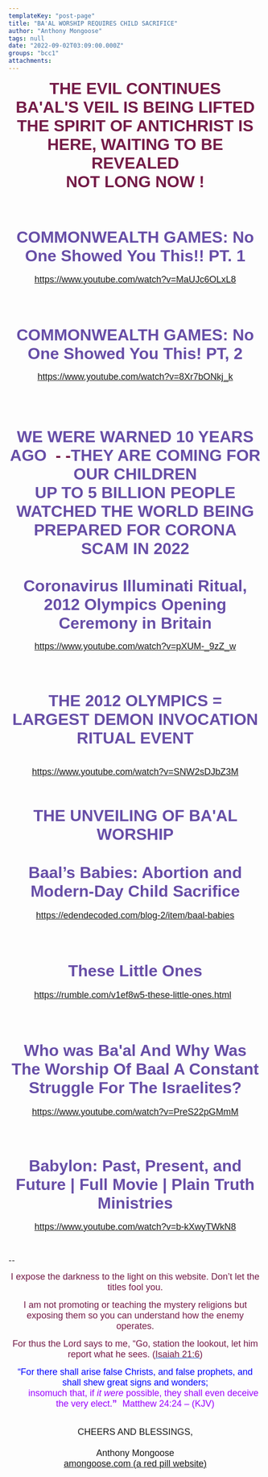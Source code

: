 ```yaml
---
templateKey: "post-page"
title: "BA'AL WORSHIP REQUIRES CHILD SACRIFICE"
author: "Anthony Mongoose"
tags: null
date: "2022-09-02T03:09:00.000Z"
groups: "bcc1"
attachments:
---
```


<html><head></head><body><div dir="ltr"><div class="gmail_default" style="font-family:tahoma,sans-serif;text-align:center"><span style="color:rgb(116,27,71)"><font size="4"><font size="6"><b>THE EVIL CONTINUES</b></font></font></span></div><div class="gmail_default" style="font-family:tahoma,sans-serif;text-align:center"><span style="color:rgb(116,27,71)"><font size="4"><font size="6"><b>BA'AL'S VEIL IS BEING LIFTED</b></font></font></span></div><div class="gmail_default" style="font-family:tahoma,sans-serif;text-align:center"><span style="color:rgb(116,27,71)"><font size="4"><font size="6"><b>THE SPIRIT OF ANTICHRIST IS HERE, WAITING TO BE REVEALED<br></b></font></font></span></div><div class="gmail_default" style="font-family:tahoma,sans-serif;text-align:center"><span style="color:rgb(116,27,71)"><font size="4"><font size="6"><b>NOT LONG NOW !<br></b></font></font></span></div><div class="gmail_default" style="font-family:tahoma,sans-serif;text-align:center"><font size="4"><span style="color:rgb(103,78,167)"><font size="6"><b><br></b></font></span></font></div><div class="gmail_default" style="font-family:tahoma,sans-serif;text-align:center"><font size="4"><span style="color:rgb(103,78,167)"><font size="6"><b>
</b></font></span></font><div class="gmail_default" style="font-family:tahoma,sans-serif;font-size:small;text-align:center">
<h1><font size="6"><span style="color:rgb(103,78,167)">COMMONWEALTH GAMES: No One Showed You This!! PT. 1</span></font></h1>

</div><div class="gmail_default" style="font-family:tahoma,sans-serif;text-align:center"><font size="4"><a href="https://www.youtube.com/watch?v=MaUJc6OLxL8" target="_blank">https://www.youtube.com/watch?v=MaUJc6OLxL8</a></font></div><div class="gmail_default" style="font-family:tahoma,sans-serif;font-size:small;text-align:center"><br></div><div class="gmail_default" style="font-family:tahoma,sans-serif;font-size:small;text-align:center"><br></div><div class="gmail_default" style="font-family:tahoma,sans-serif;font-size:small;text-align:center"><br></div><div class="gmail_default" style="font-family:tahoma,sans-serif;font-size:small;text-align:center">
<h1><span style="color:rgb(103,78,167)"><font size="6">COMMONWEALTH GAMES: No One Showed You This! PT, 2</font></span></h1>

</div><div class="gmail_default" style="font-family:tahoma,sans-serif;font-size:small;text-align:center">
<font size="4"><a href="https://www.youtube.com/watch?v=8Xr7bONkj_k" target="_blank">https://www.youtube.com/watch?v=8Xr7bONkj_k</a><br></font></div><div class="gmail_default" style="font-family:tahoma,sans-serif;font-size:small;text-align:center"><font size="4">

<br></font></div><div class="gmail_default" style="font-family:tahoma,sans-serif;font-size:small;text-align:center"><br></div><div class="gmail_default" style="font-family:tahoma,sans-serif;font-size:small;text-align:center"><br></div><div class="gmail_default" style="font-family:tahoma,sans-serif;font-size:small;text-align:center">

<div><font size="6"><b><span style="color:rgb(103,78,167)">WE WERE WARNED<span class="gmail_default" style="font-family:tahoma,sans-serif"> 10 YEARS AGO</span></span></b><span style="color:rgb(116,27,71)"><b><span class="gmail_default" style="font-family:tahoma,sans-serif">&nbsp; - -</span><span style="color:rgb(103,78,167)">THEY ARE COMING FOR OUR CHILDREN</span></b></span></font></div><div><span style="color:rgb(116,27,71)"><font size="6"><b><span style="color:rgb(103,78,167)"><span class="gmail_default" style="font-family:tahoma,sans-serif">UP TO 5 BILLION PEOPLE WATCHED THE WORLD BEING PREPARED FOR CORONA SCAM</span>&nbsp;<span class="gmail_default" style="font-family:tahoma,sans-serif">IN 2022</span></span><br></b></font></span></div><div><div class="gmail_default" style="font-family:tahoma,sans-serif;text-align:center"><h1><span style="color:rgb(103,78,167)"><font size="6">Coronavirus Illuminati Ritual, 2012 Olympics Opening Ceremony in Britain</font></span></h1>
</div><div class="gmail_default" style="font-family:tahoma,sans-serif;text-align:center"><span style="color:rgb(0,0,0)"><font size="4"><a href="https://www.youtube.com/watch?v=pXUM-_9zZ_w" target="_blank">https://www.youtube.com/watch?v=pXUM-_9zZ_w</a><br></font></span></div><div class="gmail_default" style="font-family:tahoma,sans-serif;text-align:center"><span style="color:rgb(0,0,0)"><font size="4"><br></font></span></div><div class="gmail_default" style="font-family:tahoma,sans-serif;text-align:center"><span style="color:rgb(0,0,0)"><font size="4"><br></font></span></div><div class="gmail_default" style="font-family:tahoma,sans-serif;text-align:center"><span style="color:rgb(0,0,0)"><font size="4">
</font></span><div class="gmail_default" style="font-family:tahoma,sans-serif;text-align:center">
<div class="gmail_default" style="font-family:tahoma,sans-serif;text-align:center"><h1><span style="color:rgb(103,78,167)"><font size="6">THE 2012 OLYMPICS = LARGEST DEMON INVOCATION RITUAL EVENT</font></span></h1>

</div><div class="gmail_default" style="font-family:tahoma,sans-serif;text-align:center"><font size="4"><span style="color:rgb(0,0,0)"><br></span></font></div><div class="gmail_default" style="font-family:tahoma,sans-serif;text-align:center"><font size="4"><span style="color:rgb(0,0,0)"><a href="https://www.youtube.com/watch?v=SNW2sDJbZ3M" target="_blank">https://www.youtube.com/watch?v=SNW2sDJbZ3M</a><br></span></font></div><div class="gmail_default" style="font-family:tahoma,sans-serif;text-align:center"><font size="4"><span style="color:rgb(0,0,0)"><br></span></font></div></div></div></div></div>

</div><div class="gmail_default" style="font-family:tahoma,sans-serif;text-align:center"><font size="4"><span style="color:rgb(103,78,167)"><font size="6"><b><br></b></font></span></font></div><div class="gmail_default" style="font-family:tahoma,sans-serif;text-align:center"><font size="4"><span style="color:rgb(103,78,167)"><font size="6"><b>THE UNVEILING OF BA'AL</b></font><b><font size="6"> WORSHIP</font></b></span><br></font></div><div class="gmail_default" style="font-family:tahoma,sans-serif;text-align:center"><font size="4">
</font><h1><span style="color:rgb(103,78,167)"><font size="6">Baal’s Babies: Abortion and Modern-Day Child Sacrifice</font></span></h1><div><font size="4"><a href="https://edendecoded.com/blog-2/item/baal-babies" target="_blank">https://edendecoded.com/blog-2/item/baal-babies</a><br></font></div><div><font size="4"><br></font></div><div><font size="4"><br></font></div><div><font size="4">
</font><div>
<h1><font size="6"><span style="color:rgb(103,78,167)">These Little Ones</span></font></h1>

</div><div><font size="4"><a href="https://rumble.com/v1ef8w5-these-little-ones.html" target="_blank">https://rumble.com/v1ef8w5-these-little-ones.html</a>&nbsp;&nbsp; <br></font></div><div><font size="4"><br></font></div><div><font size="4"><br></font></div>

</div>

</div><div class="gmail_default" style="font-family:tahoma,sans-serif;text-align:center"><font size="4">
</font><h1><span style="color:rgb(103,78,167)"><font size="6">Who was Ba'al And Why Was The Worship Of Baal A Constant Struggle For The Israelites?</font></span></h1>

</div><div class="gmail_default" style="font-family:tahoma,sans-serif;text-align:center"><font size="4"><a href="https://www.youtube.com/watch?v=PreS22pGMmM" target="_blank">https://www.youtube.com/watch?v=PreS22pGMmM</a></font></div><div class="gmail_default" style="font-family:tahoma,sans-serif;text-align:center"><font size="4"><br></font></div><div class="gmail_default" style="font-family:tahoma,sans-serif;text-align:center"><font size="4"><br></font></div>

<div class="gmail_default" style="font-family:tahoma,sans-serif;font-size:small;text-align:center">
<h1><span style="color:rgb(103,78,167)"><font size="6">Babylon: Past, Present, and Future | Full Movie | Plain Truth Ministries</font></span></h1>

</div><div class="gmail_default" style="font-family:tahoma,sans-serif;text-align:center"><font size="4"><a href="https://www.youtube.com/watch?v=b-kXwyTWkN8" target="_blank">https://www.youtube.com/watch?v=b-kXwyTWkN8</a></font></div><div class="gmail_default" style="font-family:tahoma,sans-serif;font-size:small;text-align:center"><br></div><div class="gmail_default" style="font-family:tahoma,sans-serif;font-size:small;text-align:center"><br></div><br>-- <br><div dir="ltr" data-smartmail="gmail_signature"><div dir="ltr"><div><p style="font-family:tahoma,sans-serif;text-align:center;color:rgb(136,136,136)"><span style="color:rgb(116,27,71)"><font size="4" face="tahoma, sans-serif">I expose the darkness to the light on this website. Don’t let the titles fool you.</font></span></p><p style="font-family:tahoma,sans-serif;text-align:center;color:rgb(136,136,136)"><span style="color:rgb(116,27,71)"><font size="4" face="tahoma, sans-serif">I am not promoting or teaching the mystery religions but exposing them so you can understand how the enemy operates.</font></span></p><p style="color:rgb(34,34,34);font-family:tahoma,sans-serif;text-align:center"><font size="4" face="tahoma, sans-serif"><font color="#741b47">For thus the Lord says to me, “Go, station the lookout, let him report what he sees. (</font><a href="https://www.kingjamesbibleonline.org/Isaiah-21-6/" style="color:rgb(17,85,204)" target="_blank"><font color="#741b47">Isaiah 21:6</font></a><font color="#741b47">)</font></font></p><p style="color:rgb(136,136,136)"><span style="font-family:tahoma,sans-serif;text-align:center"><span style="color:rgb(116,27,71)"></span></span></p><p style="color:rgb(34,34,34);font-family:tahoma,sans-serif;text-align:center"><font size="4" face="tahoma, sans-serif"><font color="#741b47"><font size="4" face="tahoma, sans-serif"><font color="#888888"><font size="4" face="tahoma, sans-serif"><font color="#741b47"><font color="#888888"><span style="color:rgb(0,0,255)"><font size="6"><font size="4">“For there shall arise false Christs, and false prophets, and shall shew great signs and wonders;<span></span></font><b><span style="font-size:small"><font size="4"></font><br>&nbsp; &nbsp; &nbsp; &nbsp;&nbsp;&nbsp;<font size="4" face="tahoma, sans-serif"><font color="#888888"><font size="4" face="tahoma, sans-serif"><font color="#741b47"><font color="#888888"><span style="color:rgb(0,0,255)"><font size="6"><b><font size="4"><span style="color:rgb(153,0,255)"><span style="font-weight:normal">insomuch that,</span></span><span></span><span><span style="font-weight:normal">&nbsp;</span></span><span style="color:rgb(153,0,255)"><span></span><span><span style="font-weight:normal"></span></span><span style="font-weight:normal">if&nbsp;</span><i><span style="font-weight:normal">it were</span></i><span style="font-weight:normal">&nbsp;possible</span></span><span><span style="color:rgb(153,0,255)"><span style="font-weight:normal">,</span></span></span><span style="color:rgb(153,0,255)"><span><span style="font-weight:normal">&nbsp;</span></span><span style="font-weight:normal">they shall&nbsp;</span><span><span style="font-weight:normal">even&nbsp;</span></span><span style="font-weight:normal">deceive the very elect.</span></span></font></b><font size="4"><span style="color:rgb(153,0,255)">”</span></font><span style="font-size:small">&nbsp;&nbsp;<span style="color:rgb(153,0,255)">&nbsp;</span></span></font><span style="font-weight:normal"><span style="color:rgb(153,0,255)"><font size="4">Matthew 24:24 – (</font><font size="4"><span style="font-size:small"></span>KJV)</font></span></span></span></font></font></font></font></font></span></b></font></span></font></font></font></font></font></font></font></p></div><div style="text-align:center"><font size="4" face="tahoma, sans-serif"><br></font></div><div style="text-align:center"><font size="4" face="tahoma, sans-serif">CHEERS AND BLESSINGS,</font></div><div style="text-align:center"><font size="4" face="tahoma,sans-serif"><br></font></div><div style="text-align:center"><font size="4" face="tahoma,sans-serif">Anthony Mongoose</font></div><div style="text-align:center"><font face="tahoma,sans-serif"><a href="https://amongoose.com" target="_blank"><font size="4">amongoose.com (a red pill website)</font></a><br></font></div></div></div></div>
</body></html>
